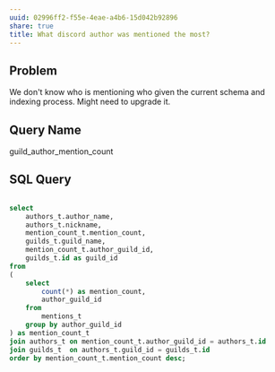 ```yaml
---
uuid: 02996ff2-f55e-4eae-a4b6-15d042b92896
share: true
title: What discord author was mentioned the most?
---
```

## Problem

We don't know who is mentioning who given the current schema and indexing process. Might need to upgrade it.

## Query Name

guild_author_mention_count

## SQL Query
``` SQL

select
	authors_t.author_name,
	authors_t.nickname,
	mention_count_t.mention_count,
	guilds_t.guild_name,
	mention_count_t.author_guild_id,
	guilds_t.id as guild_id
from
(
	select
		count(*) as mention_count,
		author_guild_id
	from
		mentions_t
	group by author_guild_id
) as mention_count_t
join authors_t on mention_count_t.author_guild_id = authors_t.id
join guilds_t  on authors_t.guild_id = guilds_t.id
order by mention_count_t.mention_count desc;

```